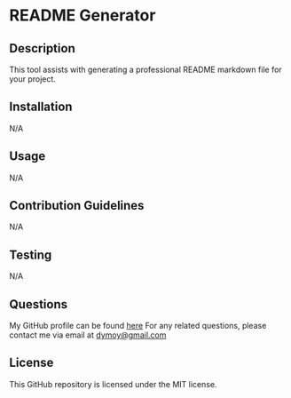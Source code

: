# README Generator

## Description
This tool assists with generating a professional README markdown file for your project.

## Installation 
N/A

## Usage 
N/A

## Contribution Guidelines
N/A

## Testing 
N/A

## Questions
My GitHub profile can be found [here](https://github.com/dymoy)
For any related questions, please contact me via email at dymoy@gmail.com

## License 
This GitHub repository is licensed under the MIT license.
